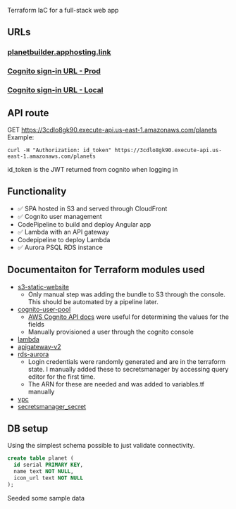 Terraform IaC for a full-stack web app

## URLs

### [planetbuilder.apphosting.link](https://www.planetbuilder.apphosting.link/)
### [Cognito sign-in URL - Prod](https://planetbuilder.auth.us-east-1.amazoncognito.com/login?client_id=7o5fj2vu3r2qti8j4iq8b57em0&response_type=code&scope=email+openid&redirect_uri=https%3A%2F%2Fwww.planetbuilder.apphosting.link%2F)
### [Cognito sign-in URL - Local](https://planetbuilder.auth.us-east-1.amazoncognito.com/login?client_id=7o5fj2vu3r2qti8j4iq8b57em0&response_type=code&scope=email+openid&redirect_uri=http%3A%2F%2Flocalhost%3A4200%2F)

## API route
GET https://3cdlo8gk90.execute-api.us-east-1.amazonaws.com/planets  
Example:
```
curl -H "Authorization: id_token" https://3cdlo8gk90.execute-api.us-east-1.amazonaws.com/planets
```
id_token is the JWT returned from cognito when logging in

## Functionality
- ✅ SPA hosted in S3 and served through CloudFront
- ✅ Cognito user management
- CodePipeline to build and deploy Angular app
- ✅ Lambda with an API gateway
- Codepipeline to deploy Lambda
- ✅ Aurora PSQL RDS instance

## Documentaiton for Terraform modules used
- [s3-static-website](https://registry.terraform.io/modules/cn-terraform/s3-static-website/aws/latest)
  - Only manual step was adding the bundle to S3 through the console. This should be automated by a pipeline later.
- [cognito-user-pool](https://registry.terraform.io/modules/lgallard/cognito-user-pool/aws/latest)
  - [AWS Cognito API docs](https://docs.aws.amazon.com/cognito-user-identity-pools/latest/APIReference/API_CreateUserPoolClient.html) were useful for determining the values for the fields
  - Manually provisioned a user through the cognito console
- [lambda](https://registry.terraform.io/modules/terraform-aws-modules/lambda/aws/latest)
- [apigateway-v2](https://registry.terraform.io/modules/terraform-aws-modules/apigateway-v2/aws/latest)
- [rds-aurora](https://registry.terraform.io/modules/terraform-aws-modules/rds-aurora/aws/latest)
  - Login credentials were randomly generated and are in the terraform state. I manually added these to secretsmanager by accessing query editor for the first time.
  - The ARN for these are needed and was added to variables.tf manually
- [vpc](https://registry.terraform.io/modules/terraform-aws-modules/vpc/aws/latest)
- [secretsmanager_secret](https://registry.terraform.io/providers/hashicorp/aws/latest/docs/resources/secretsmanager_secret)

## DB setup
Using the simplest schema possible to just validate connectivity.
```sql
create table planet (
  id serial PRIMARY KEY,
  name text NOT NULL,
  icon_url text NOT NULL
);
```
Seeded some sample data
